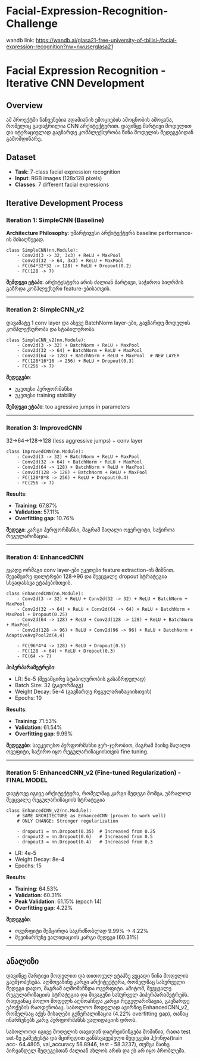 # Facial-Expression-Recognition-Challenge
wandb link: https://wandb.ai/glasa21-free-university-of-tbilisi-/facial-expression-recognition?nw=nwuserglasa21


# Facial Expression Recognition - Iterative CNN Development

## Overview
ამ პროექტში ნაჩვენებია ადამიანის ემოციების ამოცნობის ამოცანა, რომელიც გადაჭრილია CNN არქიტექტურით. დავიწყე მარტივი მოდელით და იტერაციულად გავზარდე კომპლექსურობა წინა მოდელის შედეგებიდან გამომდინარე.

## Dataset
- **Task**: 7-class facial expression recognition
- **Input**: RGB images (128x128 pixels)
- **Classes**: 7 different facial expressions

## Iterative Development Process

### Iteration 1: SimpleCNN (Baseline)
**Architecture Philosophy**: უმარტივესი არქიტექტურა baseline performance-ის მისაღწევად.

```
class SimpleCNN(nn.Module):
    - Conv2d(3 -> 32, 3x3) + ReLU + MaxPool
    - Conv2d(32 -> 64, 3x3) + ReLU + MaxPool  
    - FC(64*32*32 -> 128) + ReLU + Dropout(0.2)
    - FC(128 -> 7)
```

**შემდეგი ეტაპი**: არქიტესტურა არის ძალიან მარტივი, საჭიროა სიღრმის გაზრდა კომპლექსური feature-ებისათვის.

---

### Iteration 2: SimpleCNN_v2
დავამატე 1 conv layer და ასევე BatchNorm layer-ები, გავზარდე მოდელის კომპლექსურობა და სტაბილურობა.

```
class SimpleCNN_v2(nn.Module):
    - Conv2d(3 -> 32) + BatchNorm + ReLU + MaxPool
    - Conv2d(32 -> 64) + BatchNorm + ReLU + MaxPool
    - Conv2d(64 -> 128) + BatchNorm + ReLU + MaxPool  # NEW LAYER
    - FC(128*16*16 -> 256) + ReLU + Dropout(0.3)
    - FC(256 -> 7)
```

**შედეგები**: 
- უკეთესი პერფორმანსი
- უკეთესი training stability

**შემდეგი ეტაპი**: too agressive jumps in parameters

---

### Iteration 3: ImprovedCNN 
32→64→128→128 (less aggressive jumps) + conv layer

```
class ImprovedCNN(nn.Module):
    - Conv2d(3 -> 32) + BatchNorm + ReLU + MaxPool
    - Conv2d(32 -> 64) + BatchNorm + ReLU + MaxPool     
    - Conv2d(64 -> 128) + BatchNorm + ReLU + MaxPool      
    - Conv2d(128 -> 128) + BatchNorm + ReLU + MaxPool   
    - FC(128*8*8 -> 256) + ReLU + Dropout(0.4)
    - FC(256 -> 7)
```

**Results**: 
- **Training**: 67.87%
- **Validation**: 57.11%
- **Overfitting gap**: 10.76%

**შედეგი**: კარგი პერფორმანსი, მაგრამ მაღალი ოვერფიტი, საჭიროა რეგულარიზაცია. 

---

### Iteration 4: EnhancedCNN 
ვცადე ორმაგი conv layer-ები უკეთესი feature extraction-ის მიზნით.
შევამცირე ფილტრები 128->96 და შევცვალე dropout სტრატეგია სხვადასხვა ეტაპებისთვის.

```
class EnhancedCNN(nn.Module):
    - Conv2d(3 -> 32) + ReLU + Conv2d(32 -> 32) + ReLU + BatchNorm + MaxPool
    - Conv2d(32 -> 64) + ReLU + Conv2d(64 -> 64) + ReLU + BatchNorm + MaxPool + Dropout(0.25)
    - Conv2d(64 -> 128) + ReLU + Conv2d(128 -> 128) + ReLU + BatchNorm + MaxPool
    - Conv2d(128 -> 96) + ReLU + Conv2d(96 -> 96) + ReLU + BatchNorm + AdaptiveAvgPool2d(4,4)

    - FC(96*4*4 -> 128) + ReLU + Dropout(0.5)
    - FC(128 -> 64) + ReLU + Dropout(0.3)  
    - FC(64 -> 7)
```

**ჰიპერპარამეტრები**:
- LR: 5e-5 (შევამცირე სტაბილურობის გასაზრდელად)
- Batch Size: 32 (გავორმაგე)
- Weight Decay: 5e-4 (გავზარდე რეგულარიზაციისთვის)
- Epochs: 10

**Results**: 
- **Training**: 71.53%
- **Validation**: 61.54%
- **Overfitting gap**: 9.99%

**შედეგები**: საუკეთესო პერფორმანსი ჯერ-ჯერობით, მაგრამ მაინც მაღალი ოვეფიტი, საჭირო იყო რეგულარიზაციისთვის fine tuning. 

---

### Iteration 5: EnhancedCNN_v2 (Fine-tuned Regularization) - **FINAL MODEL**
დავტოვე იგივე არქიტექტურა, რომელმაც კარგი შედეგი მომცა, უბრალოდ შევცვალე რეგულარიზაციის სტრატეგია

```
class EnhancedCNN_v2(nn.Module):
    # SAME ARCHITECTURE as EnhancedCNN (proven to work well)
    # ONLY CHANGE: Stronger regularization
    
    - dropout1 = nn.Dropout(0.35)  # Increased from 0.25
    - dropout2 = nn.Dropout(0.6)   # Increased from 0.5  
    - dropout3 = nn.Dropout(0.4)   # Increased from 0.3
```

- LR: 4e-5 
- Weight Decay: 8e-4
- Epochs: 15

**Results**: 
- **Training**: 64.53%
- **Validation**: 60.31%
- **Peak Validation**: 61.15% (epoch 14)
- **Overfitting gap**: 4.22%

**შედეგები**: 
- ოვერფიტი შემცირდა საგრძნობლად 9.99% → 4.22% 
- შევინარჩუნე ვალიდაციის კარგი შედეგი (60.31%)

---

## ანალიზი

დავიწყე მარტივი მოდელით და თითოეულ ეტაპზე ვეცადი წინა მოდელის გაუმჯობესება.
აღმოვაჩინე კარგი არქიტექტურა, რომელმაც სასურველი შედეგი დადო, მაგრამ აღმომაჩნდა ოვერფიტი.
ამიტომ, შევცვალე რეგულარიზაციის სტრატეგია და მივაგენი სასურველ ჰიპერპარამეტრებს.
რადგანაც ბოლო მოდელს აღმოაჩნდა კარგი რეგულარიზაცია, გავზარდე ეპოქების რაოდენობაც.
საბოლოო მოდელად ავირჩიე EnhancedCNN_v2, რომელსაც აქვს მისაღები გენერალიზაცია (4.22% overfitting gap), თანაც
ინარჩუნებს კარგ პერფორმანსს ვალიდაციის დროს.

საბოლოოდ იგივე მოდელის თავიდან დატრეინინგება მომიწია, რათა test set-ზე გამეტესტა და მცირედით განსხვავებული შედეგები
ჰქონდა(train acc- 64.4805, val_accuracy	58.8946, test - 58.3237), თუმცა მაინც პირვანდელ შედეგებთან ძალიან ახლოს არის და 
ეს არ იყო პრობლემა.

